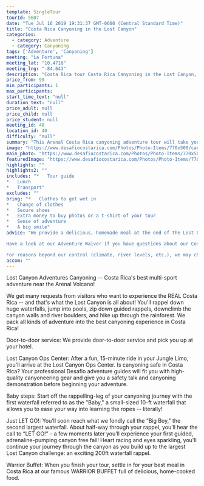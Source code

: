 ```yaml
---
template: SingleTour
tourId: 5607
date: "Tue Jul 16 2019 19:31:37 GMT-0600 (Central Standard Time)"
title: "Costa Rica Canyoning in the Lost Canyon"
categories: 
  - category: Adventure
  - category: Canyoning
tags: ['Adventure', 'Canyoning']
meeting: "La Fortuna"
meeting_lat: "10.4718"
meeting_lng: "-84.643"
description: "Costa Rica tour Costa Rica Canyoning in the Lost Canyon, id 5607"
price_from: 99
min_participants: 1
max_participants: 
start_time_text: "null"
duration_text: "null"
price_adult: null
price_child: null
price_student: null
meeting_id: 40
location_id: 40
difficulty: "null"
summary: "This Arenal Costa Rica canyoning adventure tour will take you where very few have had the privilege to roam: The Lost Canyon! Get ready for the adventure of a lifetime! The perfect place for first-timers and experienced canyoning enthusiasts. Trek deep into the Costa Rica rainforest and rappel the biggest waterfalls near the Arenal Volcano!"
image: "https://www.desafiocostarica.com/Photos/Photo-Items/770x500/canyoneering---lost-canyon-adventures-1.jpg"
main_photo: "https://www.desafiocostarica.com/Photos/Photo-Items/770x500/canyoneering---lost-canyon-adventures-1.jpg"
featuredImage: "https://www.desafiocostarica.com/Photos/Photo-Items/770x500/canyoneering---lost-canyon-adventures-1.jpg"
highlights: ""
highlights2: ""
includes: "*   Tour guide
*   Lunch
*   Transport"
excludes: ""
bring: "*   Clothes to get wet in
*   Change of clothes
*   Secure shoes
*   Extra money to buy photos or a t-shirt of your tour
*   Sense of adventure
*   A big smile"
advice: "We provide a delicious, homemade meal at the end of the Lost Canyon Adventures canyoning tour we call the WARRIOR BUFFET - please let us know should you have any dietary restrictions like vegetarian needs, gluten-free, kosher, etc. and we will do our best to accommodate you! Combine the Lost Canyon with rafting to do our unique MAMBO COMBO Rappel & Raft tour -- only with Desafio near the Arenal Volcano! You can also purchase handy dry bags from the Desafio EGO Store if you'd like to take a camera with you. Just ask at our reception desk.

Have a look at our Adventure Waiver if you have questions about our Costa Rica adventure tour policies.

For reasons beyond our control (climate, river levels, etc.), we may change to a more-suitable tour with an equal or similar adventure-appeal or offer other tour options so you don't miss out on a fun day in Costa Rica. We reserve the right to cancel a trip due to unfavorable conditions & will only run a tour according to our policies. Full refund is given if (on rare occasion) no tour is run. This adventure involves some inherent risk and physical exertion, so you must be in good physical condition! While the recommended weight limit for our canyoneering (rappelling) tour and most zip line tours is 220 lbs (100 kilos) it’s more about waist size than weight as the ropes (canyoneering) and cables (zip lines) are rated for well over 220 lbs but the maximum waist size for the harnesses used for these tours is 42 inches. So if you are a little over 220 lbs but your waist is less than 42 inches you can still do these tours. NOTE: We have an extra transport charge for hotels outside of our normal pick-up zone."
accom: ""
---
```

Lost Canyon Adventures Canyoning -- Costa Rica's best multi-sport adventure near the Arenal Volcano!

We get many requests from visitors who want to experience the REAL Costa Rica -- and that's what the Lost Canyon is all about! You'll rappel down huge waterfalls, jump into pools, zip down guided rappels, downclimb the canyon walls and river boulders, and hike up through the rainforest. We pack all kinds of adventure into the best canyoning experience in Costa Rica!

Door-to-door service: We provide door-to-door service and pick you up at your hotel.

Lost Canyon Ops Center: After a fun, 15-minute ride in your Jungle Limo, you'll arrive at the Lost Canyon Ops Center. Is canyoning safe in Costa Rica? Your professional Desafio adventure guides will fit you with high-quality canyoneering gear and give you a safety talk and canyoning demonstration before beginning your adventure.

Baby steps: Start off the rappelling-leg of your canyoning journey with the first waterfall referred to as the "Baby," a small-sized 10-ft waterfall that allows you to ease your way into learning the ropes -- literally!

Just LET GO!: You’ll soon reach what we fondly call the “Big Boy," the second largest waterfall. About half-way through your rappel, you’ll hear the call to “LET GO!” – a few moments later you’ll experience your first guided, adrenaline-pumping canyon free fall! Heart racing and eyes sparkling, you'll continue your journey through the canyon as you build up to the largest Lost Canyon challenge: an exciting 200ft waterfall rappel.

Warrior Buffet: When you finish your tour, settle in for your best meal in Costa Rica at our famous WARRIOR BUFFET full of delicious, home-cooked food.